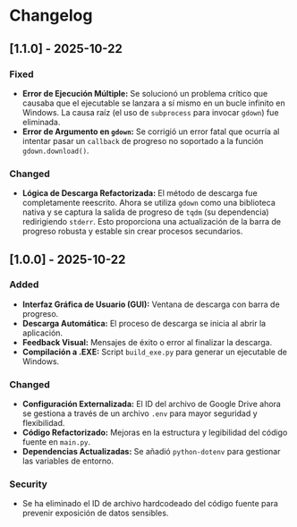 # Changelog

## [1.1.0] - 2025-10-22

### Fixed
- **Error de Ejecución Múltiple:** Se solucionó un problema crítico que causaba que el ejecutable se lanzara a sí mismo en un bucle infinito en Windows. La causa raíz (el uso de `subprocess` para invocar `gdown`) fue eliminada.
- **Error de Argumento en `gdown`:** Se corrigió un error fatal que ocurría al intentar pasar un `callback` de progreso no soportado a la función `gdown.download()`.

### Changed
- **Lógica de Descarga Refactorizada:** El método de descarga fue completamente reescrito. Ahora se utiliza `gdown` como una biblioteca nativa y se captura la salida de progreso de `tqdm` (su dependencia) redirigiendo `stderr`. Esto proporciona una actualización de la barra de progreso robusta y estable sin crear procesos secundarios.

## [1.0.0] - 2025-10-22

### Added
- **Interfaz Gráfica de Usuario (GUI):** Ventana de descarga con barra de progreso.
- **Descarga Automática:** El proceso de descarga se inicia al abrir la aplicación.
- **Feedback Visual:** Mensajes de éxito o error al finalizar la descarga.
- **Compilación a .EXE:** Script `build_exe.py` para generar un ejecutable de Windows.

### Changed
- **Configuración Externalizada:** El ID del archivo de Google Drive ahora se gestiona a través de un archivo `.env` para mayor seguridad y flexibilidad.
- **Código Refactorizado:** Mejoras en la estructura y legibilidad del código fuente en `main.py`.
- **Dependencias Actualizadas:** Se añadió `python-dotenv` para gestionar las variables de entorno.

### Security
- Se ha eliminado el ID de archivo hardcodeado del código fuente para prevenir exposición de datos sensibles.